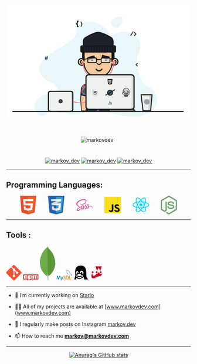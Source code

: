 <img src='./banner.gif'>

<p align="center" padding='200px' style="margin: 40px"> <img src="https://komarev.com/ghpvc/?username=markovdev&label=Profile%20views&color=f86969&style=for-the-badge " alt="markovdev" /> &nbsp;</p>

<div align="center"> <a href="https://twitter.com/markov_dev" target="blank"><img src="https://img.shields.io/twitter/follow/markov_dev?logo=twitter&style=for-the-badge" alt="markov_dev" /></a>
 <a href="https://instagram.com/markov.dev?igshid=MzRlODBiNWFlZA==" target="blank"><img src="https://img.shields.io/twitter/follow/markov.dev?logo=instagram&style=for-the-badge" alt="markov_dev" /></a>    <a href="https://instagram.com/markov.dev?igshid=MzRlODBiNWFlZA==" target="blank"><img src="https://img.shields.io/twitter/follow/markov.dev?logo=linkedin&style=for-the-badge" alt="markov_dev" /></a> </div>

---

## Programming Languages:

 <div style="display:flex;align-items:center; justify-content:center;gap:2rem;"> 
 <img  style='width:2.8rem;;' src='html-icon.png'>
  <img  style='width:2.8rem;' src='css-icon.png'>
 <img  style='width:2.8rem;' src='sass-icon.png'>
 <img  style='width:2.8rem;;' src='javascript-icon.png'>
 <img style='width:2.8rem;;'  src='react-js-icon.png'>
 <img style='width:2.8rem;;'  src='node-js-icon.png'>
</div>

---

## Tools :

 <div display='flex' > 
 <img width='42px'  src='git-icon.png'>
 <img  width='42px' src='npm-icon.png'>
 <img width='42px' src='mongodb-icon.png'>
 <img width='42px'   src='mysql-icon.png'>
 <img width='42px'  src='linux-icon.png'><img width='42px'  src='jest-js-icon.png'>
</div>

---

- 🔭 I’m currently working on [Starlo](www.starlo.markovdev.com)

- 👨‍💻 All of my projects are available at [www.markovdev.com](www.markovdev.com)

- 📝 I regularly make posts on Instagram [markov.dev](https://instagram.com/markov.dev?igshid=MzRlODBiNWFlZA==)

- 📫 How to reach me **markov@markovdev.com**

---

<div align='center'>

[![Anurag's GitHub stats](https://github-readme-stats.vercel.app/api?username=markovdev)](https://github.com/anuraghazra/github-readme-stats)

</div>
